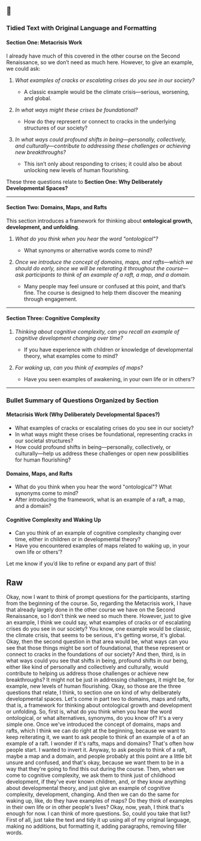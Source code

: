 ## 🤖

### Tidied Text with Original Language and Formatting  

#### **Section One: Metacrisis Work**  

I already have much of this covered in the other course on the Second Renaissance, so we don’t need as much here. However, to give an example, we could ask:  

1. *What examples of cracks or escalating crises do you see in our society?*  
   - A classic example would be the climate crisis—serious, worsening, and global.  

2. *In what ways might these crises be foundational?*  
   - How do they represent or connect to cracks in the underlying structures of our society?  

3. *In what ways could profound shifts in being—personally, collectively, and culturally—contribute to addressing these challenges or achieving new breakthroughs?*  
   - This isn’t only about responding to crises; it could also be about unlocking new levels of human flourishing.  

These three questions relate to **Section One: Why Deliberately Developmental Spaces?**  

---

#### **Section Two: Domains, Maps, and Rafts**  

This section introduces a framework for thinking about **ontological growth, development, and unfolding**.  

1. *What do you think when you hear the word "ontological"?*  
   - What synonyms or alternative words come to mind?  

2. *Once we introduce the concept of domains, maps, and rafts—which we should do early, since we will be reiterating it throughout the course—ask participants to think of an example of a raft, a map, and a domain.*  
   - Many people may feel unsure or confused at this point, and that’s fine. The course is designed to help them discover the meaning through engagement.  

---

#### **Section Three: Cognitive Complexity**  

1. *Thinking about cognitive complexity, can you recall an example of cognitive development changing over time?*  
   - If you have experience with children or knowledge of developmental theory, what examples come to mind?  

2. *For waking up, can you think of examples of maps?*  
   - Have you seen examples of awakening, in your own life or in others’?  

---

### **Bullet Summary of Questions Organized by Section**  

#### **Metacrisis Work (Why Deliberately Developmental Spaces?)**  
- What examples of cracks or escalating crises do you see in our society?  
- In what ways might these crises be foundational, representing cracks in our societal structures?  
- How could profound shifts in being—personally, collectively, or culturally—help us address these challenges or open new possibilities for human flourishing?  

#### **Domains, Maps, and Rafts**  
- What do you think when you hear the word "ontological"? What synonyms come to mind?  
- After introducing the framework, what is an example of a raft, a map, and a domain?  

#### **Cognitive Complexity and Waking Up**  
- Can you think of an example of cognitive complexity changing over time, either in children or in developmental theory?  
- Have you encountered examples of maps related to waking up, in your own life or others’?  

Let me know if you’d like to refine or expand any part of this!
## Raw

Okay, now I want to think of prompt questions for the participants, starting from the beginning of the course. So, regarding the Metacrisis work, I have that already largely done in the other course we have on the Second Renaissance, so I don't think we need so much there. However, just to give an example, I think we could say, what examples of cracks or of escalating crises do you see in our society? You know, one example would be classic, the climate crisis, that seems to be serious, it's getting worse, it's global. Okay, then the second question in that area would be, what ways can you see that those things might be sort of foundational, that these represent or connect to cracks in the foundations of our society? And then, third, is in what ways could you see that shifts in being, profound shifts in our being, either like kind of personally and collectively and culturally, would contribute to helping us address those challenges or achieve new breakthroughs? It might not be just in addressing challenges, it might be, for example, new levels of human flourishing. Okay, so those are the three questions that relate, I think, to section one on kind of why deliberately developmental spaces. Let's come in part two to domains, maps and rafts, that is, a framework for thinking about ontological growth and development or unfolding. So, first is, what do you think when you hear the word ontological, or what alternatives, synonyms, do you know of? It's a very simple one. Once we've introduced the concept of domains, maps and rafts, which I think we can do right at the beginning, because we want to keep reiterating it, we want to ask people to think of an example of a of an example of a raft. I wonder if it's rafts, maps and domains? That's often how people start. I wanted to invert it. Anyway, to ask people to think of a raft, maybe a map and a domain, and people probably at this point are a little bit unsure and confused, and that's okay, because we want them to be in a way that they're going to find this out during the course. Then, when we come to cognitive complexity, we ask them to think just of childhood development, if they've ever known children, and, or they know anything about developmental theory, and just give an example of cognitive complexity, development, changing. And then we can do the same for waking up, like, do they have examples of maps? Do they think of examples in their own life or in other people's lives? Okay, now, yeah, I think that's enough for now. I can think of more questions. So, could you take that list? First of all, just take the text and tidy it up using all of my original language, making no additions, but formatting it, adding paragraphs, removing filler words.